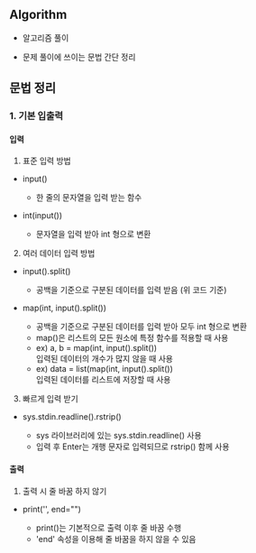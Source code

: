 ## Algorithm
- 알고리즘 풀이


- 문제 풀이에 쓰이는 문법 간단 정리

## 문법 정리

### 1. 기본 입출력

#### 입력
1. 표준 입력 방법
- input()


  - 한 줄의 문자열을 입력 받는 함수
- int(input())


  - 문자열을 입력 받아 int 형으로 변환
2. 여러 데이터 입력 방법
 - input().split()


   - 공백을 기준으로 구분된 데이터를 입력 받음 (위 코드 기준)
 - map(int, input().split())


   - 공백을 기준으로 구분된 데이터를 입력 받아 모두 int 형으로 변환
   - map()은 리스트의 모든 원소에 특정 함수를 적용할 때 사용
   - ex) a, b = map(int, input().split())  
     입력된 데이터의 개수가 많지 않을 때 사용
   - ex) data = list(map(int, input().split())  
     입력된 데이터를 리스트에 저장할 때 사용
3. 빠르게 입력 받기
 - sys.stdin.readline().rstrip()


   - sys 라이브러리에 있는 sys.stdin.readline() 사용
   - 입력 후 Enter는 개행 문자로 입력되므로 rstrip() 함께 사용

#### 출력
1. 출력 시 줄 바꿈 하지 않기
 - print('', end="")


   - print()는 기본적으로 출력 이후 줄 바꿈 수행
   - 'end' 속성을 이용해 줄 바꿈을 하지 않을 수 있음
